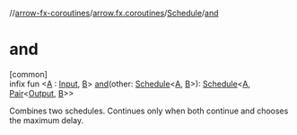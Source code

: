 //[arrow-fx-coroutines](../../../index.md)/[arrow.fx.coroutines](../index.md)/[Schedule](index.md)/[and](and.md)

# and

[common]\
infix fun &lt;[A](and.md) : [Input](index.md), [B](and.md)&gt; [and](and.md)(other: [Schedule](index.md)&lt;[A](and.md), [B](and.md)&gt;): [Schedule](index.md)&lt;[A](and.md), [Pair](https://kotlinlang.org/api/latest/jvm/stdlib/kotlin/-pair/index.html)&lt;[Output](index.md), [B](and.md)&gt;&gt;

Combines two schedules. Continues only when both continue and chooses the maximum delay.
